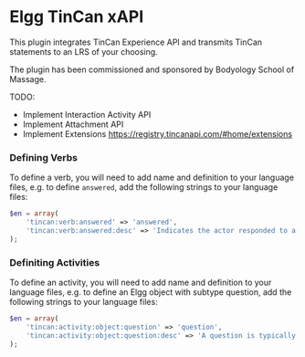 Elgg TinCan xAPI
================

This plugin integrates TinCan Experience API and transmits TinCan statements to
an LRS of your choosing.

The plugin has been commissioned and sponsored by Bodyology School of Massage.

TODO:

- Implement Interaction Activity API
- Implement Attachment API
- Implement Extensions https://registry.tincanapi.com/#home/extensions


### Defining Verbs

To define a verb, you will need to add name and definition to your language files,
e.g. to define ```answered```, add the following strings to your language files:

```php
$en = array(
	'tincan:verb:answered' => 'answered',
	'tincan:verb:answered:desc' => 'Indicates the actor responded to a Question.',
);
```

### Definiting Activities

To define an activity, you will need to add name and definition to your language files,
e.g. to define an Elgg object with subtype question, add the following strings to your language files:

```php
$en = array(
	'tincan:activity:object:question' => 'question',
	'tincan:activity:object:question:desc' => 'A question is typically part of an assessment and requires a response from the learner, a response that is then evaluated for correctness.',
);
```
